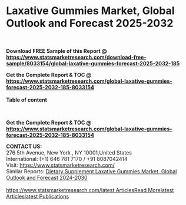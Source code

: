 <h1>Laxative Gummies Market, Global Outlook and Forecast 2025-2032</h1><br/><p><strong>Download FREE Sample of this Report @ <a href="https://www.statsmarketresearch.com/download-free-sample/8033154/global-laxative-gummies-forecast-2025-2032-185">https://www.statsmarketresearch.com/download-free-sample/8033154/global-laxative-gummies-forecast-2025-2032-185</a></strong></p><div><b>Get the Complete Report & TOC @ <a href="https://www.statsmarketresearch.com/global-laxative-gummies-forecast-2025-2032-185-8033154">https://www.statsmarketresearch.com/global-laxative-gummies-forecast-2025-2032-185-8033154</a></b></div><br><b>Table of content</b><p><br><div><b>Get the Complete Report & TOC @ <a href="https://www.statsmarketresearch.com/global-laxative-gummies-forecast-2025-2032-185-8033154">https://www.statsmarketresearch.com/global-laxative-gummies-forecast-2025-2032-185-8033154</a></b></div></p> <b>CONTACT US:</b><br>276 5th Avenue, New York , NY 10001,United States<br>International: (+1) 646 781 7170 / +91 8087042414<br>Visit: <a href="https://www.statsmarketresearch.com/">https://www.statsmarketresearch.com/</a><br>Similar Reports: <a href="https://www.statsmarketresearch.com/global-laxative-gummies-forecast-2025-2032-185-8033154">Dietary Supplement Laxative Gummies Market, Global Outlook and Forecast 2024-2030</a><br/><br/><a href="https://gyeongbokgung.com">https://www.statsmarketresearch.com/</a><a href="https://hallyeomaritime.com">latest Articles</a><a href="https://jingwansa.com">Read More</a><a href=https://nguoiviet.jp/">latest Articles</a><a href="https://www.intelmarketresearch.com/">latest Publications</a>